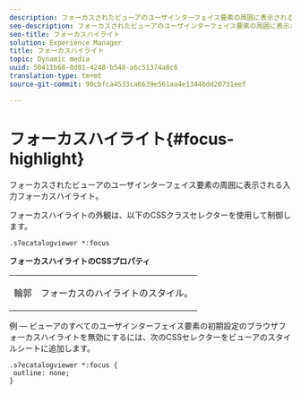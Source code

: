 ```yaml
---
description: フォーカスされたビューアのユーザインターフェイス要素の周囲に表示される入力フォーカスハイライト。
seo-description: フォーカスされたビューアのユーザインターフェイス要素の周囲に表示される入力フォーカスハイライト。
seo-title: フォーカスハイライト
solution: Experience Manager
title: フォーカスハイライト
topic: Dynamic media
uuid: 50411b68-8d01-4240-b548-a6c51374a8c6
translation-type: tm+mt
source-git-commit: 90cbfca4533ca6639e561aa4e1344bdd20731eef

---
```



# フォーカスハイライト{#focus-highlight}

フォーカスされたビューアのユーザインターフェイス要素の周囲に表示される入力フォーカスハイライト。

<!--<a id="section_E8B3D0BF9FF548F188F717D6EA65EC32"></a>-->

フォーカスハイライトの外観は、以下のCSSクラスセレクターを使用して制御します。

```
.s7ecatalogviewer *:focus
```

**フォーカスハイライトのCSSプロパティ**

<table id="table_C48C56E696304C9BAFEE71BA9EA9A174"> 
 <tbody> 
  <tr> 
   <td colname="col1"> <p> <span class="codeph"> 輪郭 </span> </p> </td> 
   <td colname="col2"> <p> フォーカスのハイライトのスタイル。 </p> </td> 
  </tr> 
 </tbody> 
</table>

例 — ビューアのすべてのユーザインターフェイス要素の初期設定のブラウザフォーカスハイライトを無効にするには、次のCSSセレクターをビューアのスタイルシートに追加します。

```
.s7ecatalogviewer *:focus { 
 outline: none; 
}
```

